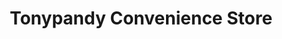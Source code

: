 ---
title: "Tonypandy Convenience Store"
url: /tonypandy/tonypandy-convenience-store/
shop: convenience
---